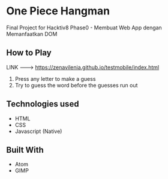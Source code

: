 # One Piece Hangman
Final Project for Hacktiv8 Phase0 - Membuat Web App dengan Memanfaatkan DOM

## How to Play
LINK ---> https://zenavilenia.github.io/testmobile/index.html
1. Press any letter to make a guess
2. Try to guess the word before the guesses run out

## Technologies used
- HTML
- CSS
- Javascript (Native)

## Built With
* Atom
* GIMP

